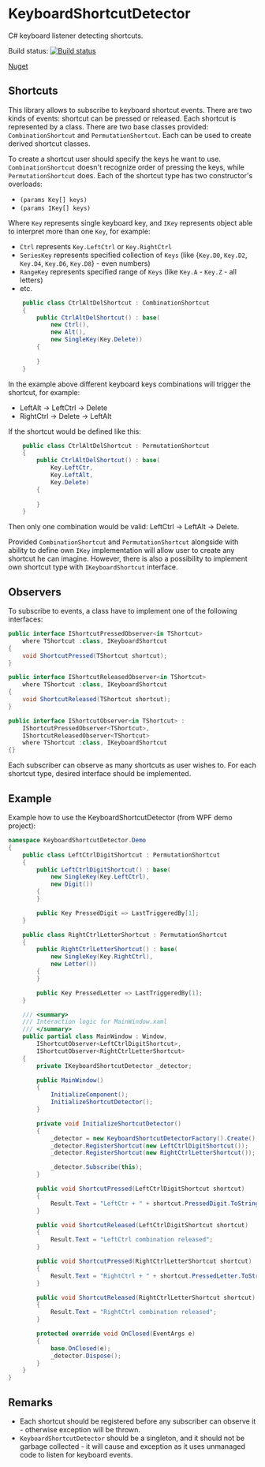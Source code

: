 # KeyboardShortcutDetector

C# keyboard listener detecting shortcuts.

Build status: 
[![Build status](https://ci.appveyor.com/api/projects/status/yy9xm6q5uw8crd64?svg=true)](https://ci.appveyor.com/project/damian-krychowski/keyboardshortcutdetector)

[Nuget](https://www.nuget.org/packages/KeyboardShortcutDetector/)

## Shortcuts

This library allows to subscribe to keyboard shortcut events. There are two kinds of events: shortcut can be pressed or released.
Each shortcut is represented by a class. There are two base classes provided: `CombinationShortcut` and `PermutationShortcut`. Each can be used to create
derived shortcut classes. 

To create a shortcut user should specify the keys he want to use. `CombinationShortcut` doesn't recognize order of pressing the keys, while `PermutationShortcut` does. Each of the shortcut type
has two constructor's overloads: 
 - `(params Key[] keys)`
 - `(params IKey[] keys)`

Where `Key` represents single keyboard key, and `IKey` represents object able to interpret more than one `Key`, for example:
 - `Ctrl` represents `Key.LeftCtrl` or `Key.RightCtrl`
 - `SeriesKey` represents specified collection of `Keys` (like {`Key.D0`, `Key.D2`, `Key.D4`, `Key.D6`, `Key.D8`} - even numbers)
 - `RangeKey` represents specified range of `Keys` (like `Key.A` - `Key.Z` - all letters)
 - etc.

```csharp
    public class CtrlAltDelShortcut : CombinationShortcut
    {
        public CtrlAltDelShortcut() : base(
            new Ctrl(),
            new Alt(),
            new SingleKey(Key.Delete))
        {
            
        }
    }
```
In the example above different keyboard keys combinations will trigger the shortcut, for example:
 - LeftAlt -> LeftCtrl -> Delete
 - RightCtrl -> Delete -> LeftAlt

If the shortcut would be defined like this:

```csharp
    public class CtrlAltDelShortcut : PermutationShortcut
    {
        public CtrlAltDelShortcut() : base(
            Key.LeftCtr,
            Key.LeftAlt,
            Key.Delete)
        {
            
        }
    }
```

Then only one combination would be valid: LeftCtrl -> LeftAlt -> Delete.

Provided `CombinationShortcut` and `PermutationShortcut` alongside with ability to define own `IKey` implementation
will allow user to create any shortcut he can imagine. However, there is also a possibility to implement own shortcut type with `IKeyboardShortcut` interface.

## Observers

To subscribe to events, a class have to implement one of the following interfaces: 

```csharp
public interface IShortcutPressedObserver<in TShortcut> 
    where TShortcut :class, IKeyboardShortcut
{
    void ShortcutPressed(TShortcut shortcut);
}

public interface IShortcutReleasedObserver<in TShortcut>
    where TShortcut :class, IKeyboardShortcut
{
    void ShortcutReleased(TShortcut shortcut);
}

public interface IShortcutObserver<in TShortcut> :
    IShortcutPressedObserver<TShortcut>,
    IShortcutReleasedObserver<TShortcut>
    where TShortcut :class, IKeyboardShortcut
{}
```

Each subscriber can observe as many shortcuts as user wishes to. For each shortcut type, desired interface should be implemented.

## Example

Example how to use the KeyboardShortcutDetector (from WPF demo project):

```csharp
namespace KeyboardShortcutDetector.Demo
{
    public class LeftCtrlDigitShortcut : PermutationShortcut
    {
        public LeftCtrlDigitShortcut() : base(
            new SingleKey(Key.LeftCtrl), 
            new Digit())
        {
        }

        public Key PressedDigit => LastTriggeredBy[1];
    }

    public class RightCtrlLetterShortcut : PermutationShortcut
    {
        public RightCtrlLetterShortcut() : base(
            new SingleKey(Key.RightCtrl),
            new Letter())
        {
        }

        public Key PressedLetter => LastTriggeredBy[1];
    }

    /// <summary>
    /// Interaction logic for MainWindow.xaml
    /// </summary>
    public partial class MainWindow : Window, 
        IShortcutObserver<LeftCtrlDigitShortcut>,
        IShortcutObserver<RightCtrlLetterShortcut>
    {
        private IKeyboardShortcutDetector _detector;

        public MainWindow()
        {
            InitializeComponent();
            InitializeShortcutDetector();
        }

        private void InitializeShortcutDetector()
        {
            _detector = new KeyboardShortcutDetectorFactory().Create();
            _detector.RegisterShortcut(new LeftCtrlDigitShortcut());
            _detector.RegisterShortcut(new RightCtrlLetterShortcut());

            _detector.Subscribe(this);
        }

        public void ShortcutPressed(LeftCtrlDigitShortcut shortcut)
        {
            Result.Text = "LeftCtr + " + shortcut.PressedDigit.ToString();
        }

        public void ShortcutReleased(LeftCtrlDigitShortcut shortcut)
        {
            Result.Text = "LeftCtrl combination released";
        }

        public void ShortcutPressed(RightCtrlLetterShortcut shortcut)
        {
            Result.Text = "RightCtrl + " + shortcut.PressedLetter.ToString();
        }

        public void ShortcutReleased(RightCtrlLetterShortcut shortcut)
        {
            Result.Text = "RightCtrl combination released";
        }

        protected override void OnClosed(EventArgs e)
        {
            base.OnClosed(e);
            _detector.Dispose();
        }
    }
}
```

## Remarks

- Each shortcut should be registered before any subscriber can observe it - otherwise exception will be thrown.
- `KeyboardShortcutDetector` should be a singleton, and it should not be garbage collected - it will cause and exception as it uses unmanaged code to listen for keyboard events.

